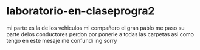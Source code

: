 ﻿# laboratorio-en-claseprogra2
mi parte es la de los vehiculos mi compañero el gran pablo me paso su parte delos conductores perdon por ponerle a todas las carpetas asi como tengo en este mesaje me confundi ing sorry 
